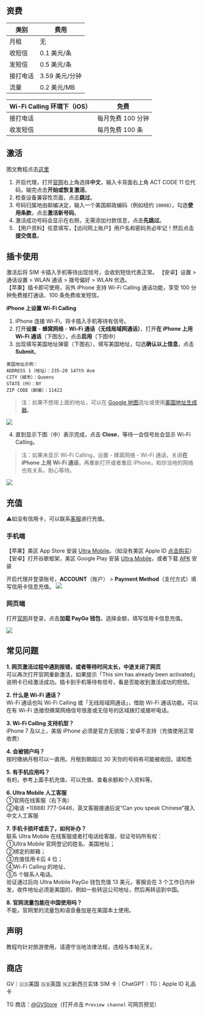 ## 资费

| 类别 | 费用 | 
|---|---|
| 月租 | 无 |  
| 收短信 | 0.1 美元/条 |  
| 发短信 | 0.5 美元/条 |  
| 接打电话 | 3.59 美元/分钟 |  
| 流量 | 0.2 美元/MB |  

| Wi-Fi Calling 环境下（iOS） | 免费 | 
|---|---|
| 接打电话 | 每月免费 100 分钟 |
| 收发短信 | 每月免费 100 条 |


## 激活
图文教程点击[这里](https://github.com/ssnhd/paygo/wiki/激活)
1. 开启代理，打开[官网](https://my.ultramobile.com/paygo/activation)右上角选择**中文**，输入卡背面右上角 ACT CODE 11 位代码，输完点击**开始或恢复激活**。
2. 检查设备兼容性页面，点击**跳过**。
3. 号码归属地由邮编决定，输入一个美国邮政编码（例如纽约 `10008`），勾选**使用条款**，点击**激活新号码**。
4. 激活成功号码会显示在右侧，无需添加付款信息，点击**先跳过**。
5. 【用户资料】任意填写，【访问网上账户】用户名和密码务必牢记！然后点击**提交信息**。


## 插卡使用

激活后将 SIM 卡插入手机等待出现信号，会收到短信代表正常。
【安卓】设置 > 通话设置 > WLAN 通话 > 拨号偏好 > WLAN 优选。\
【苹果】插卡即可使用，另外 iPhone 支持 Wi-Fi Calling 通话功能，享受 100 分钟免费接打通话、100 条免费收发短信。

**iPhone 上设置 Wi-Fi Calling**

1. iPhone 连接 Wi-Fi，将卡插入手机等待有信号。
2. 打开**设置** - **蜂窝网络** - **Wi-Fi 通话（无线局域网通话）**，打开**在 iPhone 上用 Wi-Fi 通话**（下图左），点击**启用**（下图中）
3. 出现填写美国地址弹窗（下图右），填写美国地址，勾选**确认以上信息**，点击 **Submit**。
```
美国地址示例：
ADDRESS 1（地址）：235-20 147th Ave
CITY（城市）：Queens
STATE（州）：NY
ZIP CODE（邮编）：11422
```

> 注：如果不想用上面的地址，可以在 [Google 地图](https://www.google.com/maps)选址或使用[美国地址生成器](https://www.meiguodizhi.com/)。

![](https://i.imgur.com/7txbPjG.jpg)

4. 直到显示下图（中）表示完成，点击 **Close**，等待一会信号处会显示 Wi-Fi Calling。

> 注：如果未显示 Wi-Fi Calling，设置 - 蜂窝网络 - Wi-Fi 通话，关闭**在 iPhone 上用 Wi-Fi 通话**，再重新打开或者重启 iPhone，和你当地的网络也有关系，耐心等待。

![](https://i.imgur.com/4640m95.jpg)




## 充值

⚠️如没有信用卡，可以联系[客服](https://t.me/GVStore)进行充值。

### 手机端

【苹果】美区 App Store 安装 [Ultra Mobile](https://apps.apple.com/us/app/ultra-mobile/id1463041935?l=zh)。（如没有美区 Apple ID [点击购买](https://github.com/ssnhd/googlevoice)）\
【安卓】打开谷歌框架，美区 Google Play 安装 [Ultra Mobile](https://play.google.com/store/apps/details?id=com.uvnv.ultramobile)，或者下载 [APK](https://apkpure.com/cn/ultra-mobile/com.uvnv.ultramobile) 安装

开启代理并登录账号，**ACCOUNT**（账户） > **Payment Method**（支付方式）填写信用卡信息充值。
![](https://i.imgur.com/VEJ42Ts.jpg)

### 网页端

打开[官网](https://my.ultramobile.com/account/paygo)并登录，点击**加载 PayGo 钱包**，选择金额，填写信用卡信息充值。

![](https://i.imgur.com/Kd8ojXK.png)

## 常见问题
**1. 网页激活过程中遇到报错，或者等待时间太长，中途关闭了网页**\
可以再次打开官网重新激活，如果提示「This sim has already been activated」说明卡已经激活成功。插卡到手机等待有信号，看是否能收到激活成功的短信。

**2. 什么是 Wi-Fi 通话？**\
Wi-Fi 通话也叫 Wi-Fi Calling 或「无线局域网通话」，借助 Wi-Fi 通话功能，可以在有 Wi-Fi 连接但蜂窝网络信号很差或无信号的区域拨打或接听电话。

**3. Wi-Fi Calling 支持机型？**\
iPhone 7 及以上，美版 iPhone 必须是官方无锁版；安卓不支持（充值使用正常收费）

**4. 会被销户吗？**\
按时缴纳月租可以一直用。月租到期超过 30 天你的号码有可能被收回，请知悉

**5. 有手机应用吗？**\
有的，参考上面手机充值，可以充值、查看余额和个人资料等。

**6. Ultra Mobile 人工客服**\
①官网在线客服（右下角）\
②电话 +1(888) 777-0446，英文客服接通后说“Can you speak Chinese”接入中文人工客服

**7. 手机卡损坏或丢了，如何补办？**\
联系 Ultra Mobile 在线客服或者打电话给客服，验证号码所有权：\
①Ultra Mobile 官网登记的姓名、美国地址；\
②绑定的邮箱；\
③充值信用卡后 4 位；\
④Wi-Fi Calling 的地址、\
⑤5 个联系人电话。\
验证通过后向 Ultra Mobile PayGo 钱包充值 13 美元，客服会在 3 个工作日内补发，收件地址必须是美国的，例如一些转运公司地址，然后再转运到中国。

**8. 官网流量包能在中国使用吗？**\
不能，官网里的流量包和语音叠加是在美国本土使用。

## 声明

教程均针对旅游使用，请遵守当地法律法规，违规与本帖无关。

## 商店

GV｜🇺🇸美国 🇬🇧英国 🇳🇿新西兰实体 SIM 卡｜ChatGPT｜TG｜Apple ID 礼品卡

TG 商店：[@GVStore](https://t.me/gvstore)（打开点击 `Preview channel` 可网页预览）
